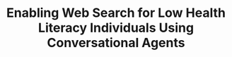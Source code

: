 ---
name: "Enabling Web Search For Low Health"
title: "Enabling Web Search for Low Health Literacy Individuals Using Conversational Agents"
project: null
event: "Health Literacy Annual Research Conference (HARC)"
authors:
- name: "Bickmore, T."
- name: "Utami, D."
- name: "Barry, B."
- name: "Henault, L."
- name: "Waite, K."
- name: "Matsuyama, R."
- name: "Orlow, M."
year: 2013
resources: null
external_url: null
draft: false
---